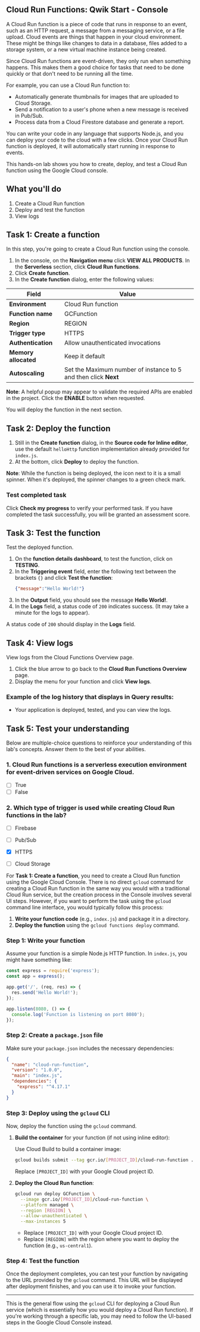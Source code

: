 
## Cloud Run Functions: Qwik Start - Console

A Cloud Run function is a piece of code that runs in response to an event, such as an HTTP request, a message from a messaging service, or a file upload. Cloud events are things that happen in your cloud environment. These might be things like changes to data in a database, files added to a storage system, or a new virtual machine instance being created.

Since Cloud Run functions are event-driven, they only run when something happens. This makes them a good choice for tasks that need to be done quickly or that don't need to be running all the time.

For example, you can use a Cloud Run function to:
- Automatically generate thumbnails for images that are uploaded to Cloud Storage.
- Send a notification to a user's phone when a new message is received in Pub/Sub.
- Process data from a Cloud Firestore database and generate a report.

You can write your code in any language that supports Node.js, and you can deploy your code to the cloud with a few clicks. Once your Cloud Run function is deployed, it will automatically start running in response to events.

This hands-on lab shows you how to create, deploy, and test a Cloud Run function using the Google Cloud console.

## What you'll do
1. Create a Cloud Run function
2. Deploy and test the function
3. View logs

## Task 1: Create a function

In this step, you're going to create a Cloud Run function using the console.

1. In the console, on the **Navigation menu** click **VIEW ALL PRODUCTS**. In the **Serverless** section, click **Cloud Run functions**.
2. Click **Create function**.
3. In the **Create function** dialog, enter the following values:

| Field                        | Value                              |
|------------------------------|------------------------------------|
| **Environment**               | Cloud Run function                 |
| **Function name**             | GCFunction                         |
| **Region**                    | REGION                             |
| **Trigger type**              | HTTPS                              |
| **Authentication**            | Allow unauthenticated invocations |
| **Memory allocated**          | Keep it default                    |
| **Autoscaling**               | Set the Maximum number of instance to 5 and then click **Next** |

**Note**: A helpful popup may appear to validate the required APIs are enabled in the project. Click the **ENABLE** button when requested.

You will deploy the function in the next section.

## Task 2: Deploy the function

1. Still in the **Create function** dialog, in the **Source code for Inline editor**, use the default `helloHttp` function implementation already provided for `index.js`.
2. At the bottom, click **Deploy** to deploy the function.

**Note**: While the function is being deployed, the icon next to it is a small spinner. When it's deployed, the spinner changes to a green check mark.

### Test completed task
Click **Check my progress** to verify your performed task. If you have completed the task successfully, you will be granted an assessment score.

## Task 3: Test the function

Test the deployed function.

1. On the **function details dashboard**, to test the function, click on **TESTING**.
2. In the **Triggering event** field, enter the following text between the brackets `{}` and click **Test the function**:
   ```json
   {"message":"Hello World!"}
   ```
3. In the **Output** field, you should see the message **Hello World!**.
4. In the **Logs** field, a status code of `200` indicates success. (It may take a minute for the logs to appear).

A status code of `200` should display in the **Logs** field.

## Task 4: View logs

View logs from the Cloud Functions Overview page.

1. Click the blue arrow to go back to the **Cloud Run Functions Overview** page.
2. Display the menu for your function and click **View logs**.

### Example of the log history that displays in **Query results**:
- Your application is deployed, tested, and you can view the logs.

## Task 5: Test your understanding

Below are multiple-choice questions to reinforce your understanding of this lab's concepts. Answer them to the best of your abilities.

### 1. Cloud Run functions is a serverless execution environment for event-driven services on Google Cloud.  
- [ ] True  
- [ ] False  

### 2. Which type of trigger is used while creating Cloud Run functions in the lab?  
- [ ] Firebase  
- [ ] Pub/Sub  
- [x] HTTPS  
- [ ] Cloud Storage


For **Task 1: Create a function**, you need to create a Cloud Run function using the Google Cloud Console. There is no direct `gcloud` command for creating a Cloud Run function in the same way you would with a traditional Cloud Run service, but the creation process in the Console involves several UI steps. However, if you want to perform the task using the `gcloud` command line interface, you would typically follow this process:

1. **Write your function code** (e.g., `index.js`) and package it in a directory.
2. **Deploy the function** using the `gcloud functions deploy` command.


### Step 1: Write your function

Assume your function is a simple Node.js HTTP function. In `index.js`, you might have something like:

```js
const express = require('express');
const app = express();

app.get('/', (req, res) => {
  res.send('Hello World!');
});

app.listen(8080, () => {
  console.log('Function is listening on port 8080');
});
```

### Step 2: Create a `package.json` file

Make sure your `package.json` includes the necessary dependencies:

```json
{
  "name": "cloud-run-function",
  "version": "1.0.0",
  "main": "index.js",
  "dependencies": {
    "express": "^4.17.1"
  }
}
```

### Step 3: Deploy using the `gcloud` CLI

Now, deploy the function using the `gcloud` command.

1. **Build the container** for your function (if not using inline editor):
   
   Use Cloud Build to build a container image:

   ```bash
   gcloud builds submit --tag gcr.io/[PROJECT_ID]/cloud-run-function .
   ```

   Replace `[PROJECT_ID]` with your Google Cloud project ID.

2. **Deploy the Cloud Run function**:

   ```bash
   gcloud run deploy GCFunction \
     --image gcr.io/[PROJECT_ID]/cloud-run-function \
     --platform managed \
     --region [REGION] \
     --allow-unauthenticated \
     --max-instances 5
   ```

   - Replace `[PROJECT_ID]` with your Google Cloud project ID.
   - Replace `[REGION]` with the region where you want to deploy the function (e.g., `us-central1`).

### Step 4: Test the function

Once the deployment completes, you can test your function by navigating to the URL provided by the `gcloud` command. This URL will be displayed after deployment finishes, and you can use it to invoke your function.

---

This is the general flow using the `gcloud` CLI for deploying a Cloud Run service (which is essentially how you would deploy a Cloud Run function). If you're working through a specific lab, you may need to follow the UI-based steps in the Google Cloud Console instead.